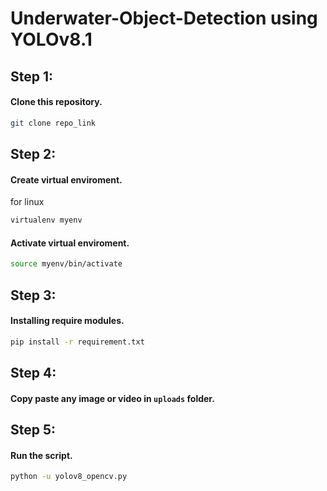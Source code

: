 # Underwater-Object-Detection using YOLOv8.1

## Step 1:
#### Clone this repository.
```bash
git clone repo_link
```

## Step 2:
#### Create virtual enviroment.
for linux
```bash
virtualenv myenv
```
#### Activate virtual enviroment.
```bash
source myenv/bin/activate
```


## Step 3:
#### Installing require modules.
```bash
pip install -r requirement.txt
```

## Step 4:
#### Copy paste any image or video in `uploads` folder.

## Step 5:
#### Run the script.
```bash
python -u yolov8_opencv.py
```